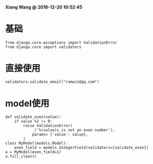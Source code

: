 #### Xiang Wang @ 2016-12-20 10:52:45


# 基础
    from django.core.exceptions import ValidationError
    from django.core import validators

# 直接使用
    validators.validate_email("ramwin@qq.com")

# model使用
    def validate_even(value):
        if value %2 != 0:
            raise ValidationError(
                _('%(value)s is not an even number'),
                params= {'value': value},
            )
    class MyModel(models.Model):
        even_field = models.IntegerField(validators=[validate_even])
    a = MyModel(even_field=1)
    a.full_clean()
